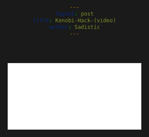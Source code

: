 ```yaml
---
layout: post
title: Kenobi-Hack-(video)
author: Sadistic
---
```


---

**Kenobi Hack**

<style>
html, body {
	margin: 0px;
	padding: 0px;
	font-family:Verdana, Geneva, sans-serif;
	background-color: #1a1a1a;
	text-align: center;
	width: 100%;
    height: 100%; 
}

</style>

<link href="{{site.baseurl}}{{ site.baseimg }}/assets/vids/Kenobi/Kenobi_embed.css" rel="stylesheet" type="text/css">
</head>
<body>
<iframe class="tscplayer_inline" id="embeddedSmartPlayerInstance" src="{{site.baseurl}}{{ site.baseimg }}/assets/vids/Kenobi/Kenobi_player.html?embedIFrameId=embeddedSmartPlayerInstance" scrolling="no" frameborder="0" webkitAllowFullScreen mozallowfullscreen allowFullScreen></iframe>

</body>
</html>

